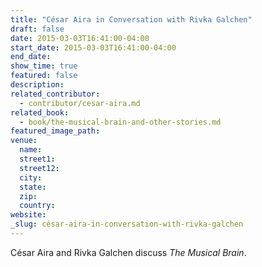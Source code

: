 ```yaml
---
title: "César Aira in Conversation with Rivka Galchen"
draft: false
date: 2015-03-03T16:41:00-04:00
start_date: 2015-03-03T16:41:00-04:00
end_date:
show_time: true
featured: false
description:
related_contributor:
  - contributor/cesar-aira.md
related_book:
  - book/the-musical-brain-and-other-stories.md
featured_image_path:
venue:
  name:
  street1:
  street12:
  city:
  state:
  zip:
  country:
website:
_slug: césar-aira-in-conversation-with-rivka-galchen
---
```


César Aira and Rivka Galchen discuss _The Musical Brain_.

